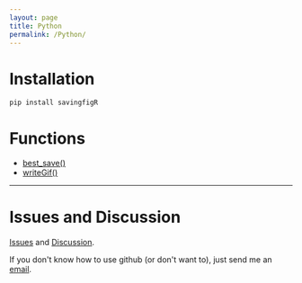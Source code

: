```yaml
---
layout: page
title: Python
permalink: /Python/
---
```


# Installation 

    pip install savingfigR

# Functions 

* [best_save()](/auto_save_py.md)
* [writeGif()](/writeGif_py.md)

---

# Issues and Discussion

[Issues](https://github.com/tulimid1/savingfigures/issues) and [Discussion](https://github.com/tulimid1/savingfigures/discussions).

If you don't know how to use github (or don't want to), just send me an [email](mailto:tulimid@udel.edu). 
